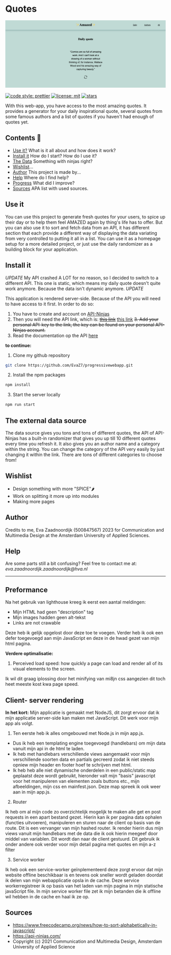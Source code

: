 # Quotes

![Frontpage](https://github.com/EvaZ7/Quotes/blob/4b05094b8fa3c4556e8e3799aaa9f918216d75d5/readmeimg/amazed.png)

[![code style: prettier](https://img.shields.io/badge/code_style-prettier-ff69b4.svg?style=flat-square)](https://github.com/prettier/prettier)
[![license: mit](https://img.shields.io/badge/license-MIT-green?style=flat-square)](https://github.com/EvaZ7/Blok-tech/blob/main/LICENSE)
[![stars](https://img.shields.io/badge/stars-0-9cf?style=flat-square)](https://github.com/EvaZ7/Blok-tech/stargazers)

With this web-app, you have access to the most amazing quotes. It provides a generator for your daily inspirational quote, several quotes from some famous authors and a list of quotes if you haven't had enough of quotes yet.

## Contents 📑

- [Use it?](https://github.com/EvaZ7/progressivewebapp#use-it) What is it all about and how does it work?
- [Install it](https://github.com/EvaZ7/progressivewebapp#install-it) How do I start? How do I use it?
- [The Data](https://github.com/EvaZ7/progressivewebapp#the-external-data-source) Something with ninjas right?
- [Wishlist](https://github.com/EvaZ7/progressivewebapp#wishlist)...
- [Author](https://github.com/EvaZ7/progressivewebapp#author) This project is made by...
- [Help](https://github.com/EvaZ7/progressivewebapp#help) Where do I find help?
- [Progress](https://github.com/EvaZ7/progressivewebapp#progress) What did I improve?
- [Sources](https://github.com/EvaZ7/progressivewebapp#sources) APA list with used sources.

## Use it

You can use this project to generate fresh quotes for your users, to spice up their day or to help them feel AMAZED again by thing's life has to offer. But you can also use it to sort and fetch data from an API, it has different section that each provide a different way of displaying the data variating from very controlled to putting it all in a list. You can use it as a homepage setup for a more detailed project, or just use the daily randomizer as a building block for your application.

## Install it

*UPDATE*
My API crashed A LOT for no reason, so I decided to switch to a different API. This one is static, which means my daily quote doesn't quite work anymore. Because the data isn't dynamic anymore.
*UPDATE*

This application is rendered server-side. Because of the API you will need to have access to it first. In order to do so:
1. You have to create and account on [API-Ninjas](https://api-ninjas.com/)
2. Then you will need the API link, which is: ~~[this link](https://api.api-ninjas.com/v1/quotes?category=amazing)~~ [this link](https://opensheet.elk.sh/1p7Wnace8KpaIFnATpBcil_KyJ4P8IC8vYIUO8NCfcKc/Quotes)
~~3. Add your personal API-key to the link, the key can be found on your personal API-Ninjas account.~~
3. Read the documentation op the API [here](https://github.com/benborgers/opensheet#readme)

**to continue:**

1. Clone my github repository

```sh
git clone https://github.com/EvaZ7/progressivewebapp.git
```

2. Install the npm packages

```sh
npm install
```

3. Start the server locally

```sh
npm run start
```

## The external data source

The data source gives you tons and tons of different quotes, the API of API-Ninjas has a built-in randomizer that gives you up till 10 different quotes every time you refresh it. It also gives you an author name and a category within the string. You can change the category of the API very easily by just changing it within the link. There are tons of different categories to choose from!

## Wishlist

- Design something with more "SPICE"🌶️
- Work on splitting it more up into modules
- Making more pages

## Author

Credits to me, Eva Zaadnoordijk (500847567) 2023 for Communication and Multimedia Design at the Amsterdam University of Applied Sciences.

## Help

Are some parts still a bit confusing? Feel free to contact me at:
_eva.zaadnoordijk.zaadnoordijk@hva.nl_

---- 

## Preformance

Na het gebruik van lighthouse kreeg ik eerst een aantal meldingen:

- Mijn HTML had geen "description" tag
- Mijn images hadden geen alt-tekst
- Links are not crawable

Deze heb ik gelijk opgelost door deze toe te voegen.
Verder heb ik ook een defer toegevoegd aan mijn JavaScript en deze in de hwad gezet van mijn html pagina.

**Verdere optimalisatie:**

1. Perceived load speed: how quickly a page can load and render all of its visual elements to the screen.

Ik wil dit graag iplossing door het minifying van mi8jn css aangezien dit toch heet meeste kost kwa page speed.


## Client- server rendering

**In het kort:** Mijn applicatie is gemaakt met NodeJS, dit zorgt ervoor dat ik mijn applicatie server-side kan maken met JavaScript. Dit werk voor mijn app als volgt.

1. Ten eerste heb ik alles omgebouwd met Node.js in mijn app.js.

- Dus ik heb een templating engine toegevoegd (handlebars) om mijn data vanuit mijn api in de html te laden.
- Ik heb met handlebars verschillende views aangemaakt voor mijn verschillende soorten data en partials gecreerd zodat ik niet steeds opniew mijn header en footer hoef te schrijven met html.
- Ik heb heb alle niet dynamische onderdelen in een public/static map geplaatst deze wordt gebruikt, hieronder valt mijn "basis" javascript voor het manipuleren van elementen zoals buttons etc., mijn afbeeldingen, mijn css en mainfest.json. Deze map spreek ik ook weer aan in mijn app.js.

2. Router

Ik heb om al mijn code zo overzichtelijk mogelijk te maken alle get en post requests in een apart bestand gezet. Hierin kan ik per pagina data ophalen (functies uitvoeren), manipuleren en sturen naar de client op basis van de route. Dit is een vervanger van mijn hashed router. Ik render hierin dus mijn views vanuit mijn handlebars met de data die ik ook hierin meegeef door middel van variablen. Dit wordt dan naar de client gestuurd. Dit gebruik ik onder andere ook verder voor mijn detail pagina met quotes en mijn a-z filter

3. Service worker

Ik heb ook een service-worker geïnplementeerd deze zorgt ervoor dat mijn website offline beschikbaar is en tevens ook sneller wordt geladen doordat ik delen van mijn webapplicatie opsla in de cache.
Deze service workerregistreer ik op basis van het laden van mijn pagina in mijn statische javaScript file. In mijn service worker file zet ik mijn betanden die ik offline wil hebben in de cache en haal ik ze op.




## Sources

- https://www.freecodecamp.org/news/how-to-sort-alphabetically-in-javascript/
- https://api-ninjas.com/
- Copyright (c) 2021 Communication and Multimedia Design, Amsterdam University of Applied Science
